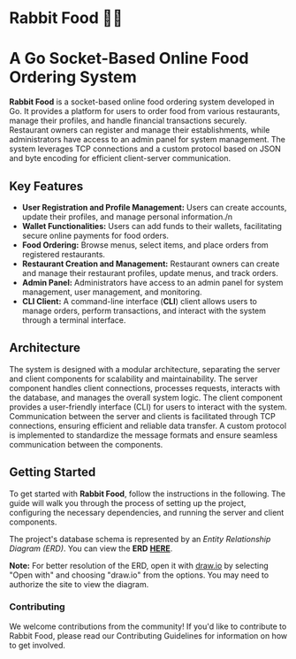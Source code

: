 # Rabbit Food 🥕🍔
# A Go Socket-Based Online Food Ordering System
__Rabbit Food__ is a socket-based online food ordering system developed in Go. It provides a platform for users to order food from various restaurants, manage their profiles, and handle financial transactions securely. Restaurant owners can register and manage their establishments, while administrators have access to an admin panel for system management. The system leverages TCP connections and a custom protocol based on JSON and byte encoding for efficient client-server communication.

## Key Features
- __User Registration and Profile Management:__ Users can create accounts, update their profiles, and manage personal information./n
- __Wallet Functionalities:__ Users can add funds to their wallets, facilitating secure online payments for food orders.
- __Food Ordering:__ Browse menus, select items, and place orders from registered restaurants.
- __Restaurant Creation and Management:__ Restaurant owners can create and manage their restaurant profiles, update menus, and track orders.
- __Admin Panel:__ Administrators have access to an admin panel for system management, user management, and monitoring.
- __CLI Client:__ A command-line interface (**CLI**) client allows users to manage orders, perform transactions, and interact with the system through a terminal interface.

## Architecture
The system is designed with a modular architecture, separating the server and client components for scalability and maintainability. The server component handles client connections, processes requests, interacts with the database, and manages the overall system logic. The client component provides a user-friendly interface (CLI) for users to interact with the system.
Communication between the server and clients is facilitated through TCP connections, ensuring efficient and reliable data transfer. A custom protocol is implemented to standardize the message formats and ensure seamless communication between the components.

## Getting Started
To get started with **Rabbit Food**, follow the instructions in the following. The guide will walk you through the process of setting up the project, configuring the necessary dependencies, and running the server and client components.


The project's database schema is represented by an *Entity Relationship Diagram (ERD)*. You can view the **ERD** **[HERE](https://drive.google.com/file/d/1gNUd9nl6XqafS7znTZN26XCL0raL7jAb/view?usp=sharing)**.

**Note:** For better resolution of the ERD, open it with [draw.io](https://app.diagrams.net/#G176KUF2eQaoieLKbGChO8VnN-5od6StkW) by selecting "Open with" and choosing "draw.io" from the options. You may need to authorize the site to view the diagram.
### Contributing
We welcome contributions from the community! If you'd like to contribute to Rabbit Food, please read our Contributing Guidelines for information on how to get involved.
